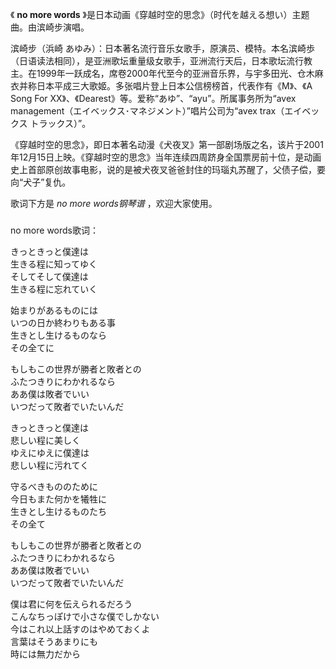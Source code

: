 

《 **no more words** 》是日本动画《穿越时空的思念》（时代を越える想い）主题曲。由滨崎步演唱。

滨崎步（浜崎
あゆみ）：日本著名流行音乐女歌手，原演员、模特。本名滨崎歩（日语读法相同），是亚洲歌坛重量级女歌手，亚洲流行天后，日本歌坛流行教主。在1999年一跃成名，席卷2000年代至今的亚洲音乐界，与宇多田光、仓木麻衣并称日本平成三大歌姬。多张唱片登上日本公信榜榜首，代表作有《M》、《A
Song For XX》、《Dearest》等。爱称“あゆ”、“ayu”。所属事务所为“avex
management（エイベックス･マネジメント）”唱片公司为“avex trax（エイベックス トラックス）”。

《穿越时空的思念》，即日本著名动漫《犬夜叉》第一部剧场版之名，该片于2001年12月15日上映。《穿越时空的思念》当年连续四周跻身全国票房前十位，是动画史上首部原创故事电影，说的是被犬夜叉爸爸封住的玛瑙丸苏醒了，父债子偿，要向“犬子”复仇。

歌词下方是 _no more words钢琴谱_ ，欢迎大家使用。

###  
no more words歌词：

きっときっと僕達は  
生きる程に知ってゆく  
そしてそして僕達は  
生きる程に忘れていく

始まりがあるものには  
いつの日か終わりもある事  
生きとし生けるものなら  
その全てに

もしもこの世界が勝者と敗者との  
ふたつきりにわかれるなら  
ああ僕は敗者でいい  
いつだって敗者でいたいんだ

きっときっと僕達は  
悲しい程に美しく  
ゆえにゆえに僕達は  
悲しい程に污れてく

守るべきもののために  
今日もまた何かを犧牲に  
生きとし生けるものたち  
その全て

もしもこの世界が勝者と敗者との  
ふたつきりにわかれるなら  
ああ僕は敗者でいい  
いつだって敗者でいたいんだ

僕は君に何を伝えられるだろう  
こんなちっぽけで小さな僕でしかない  
今はこれ以上話すのはやめておくよ  
言葉はそうあまりにも  
時には無力だから

  
  

